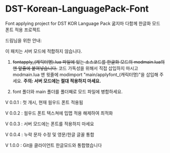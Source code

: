 # DST-Korean-LanguagePack-Font
Font applying project for DST KOR Language Pack
굶지마 다함께 한글화 모드 폰트 적용 프로젝트

드림님을 위한 안내:

이 패치는 서버 모드에 적합하지 않습니다.

1. ~~fontapply_(캐릭터명).lua 파일에 있는 소스코드를 한글화 모드의 modmain.lua의 맨 앞줄에 붙여넣습니다.~~
코드 가독성을 위해서 직접 삽입하지 마시고 modmain.lua 맨 윗줄에 modimport "main/applyfont_(캐릭터명)"을 삽입해 주세요.
**주의: 서버 모드에는 절대 적용하지 마세요.**
    
2. font 폴더와 main 폴더를 폴더째로 모드 파일에 병합하세요.

V 0.0.1
: 첫 개시, 현재 웜우드 폰트 적용됨

V 0.0.2
: 웜우드 폰트 텍스쳐에 밉맵 적용 해제하여 최적화

V 0.0.3
: 서버 모드에는 폰트를 적용하지 마세요

V 0.0.4
: 누락 문자 수정 및 영문/한글 글꼴 통합

V 1.0.0
: Git을 클라이언트 한글모드와 통합했습니다
